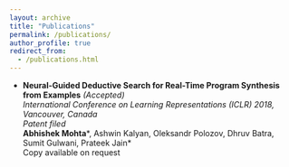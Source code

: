 ```yaml
---
layout: archive
title: "Publications"
permalink: /publications/
author_profile: true
redirect_from: 
  - /publications.html
---
```



* **Neural-Guided Deductive Search for Real-Time Program Synthesis from Examples** *(Accepted)*  
 *International Conference on Learning Representations (ICLR) 2018, Vancouver, Canada*  
 *Patent filed*  
 **Abhishek Mohta***, Ashwin Kalyan, Oleksandr Polozov, Dhruv Batra, Sumit Gulwani, Prateek Jain*  
 Copy available on request


